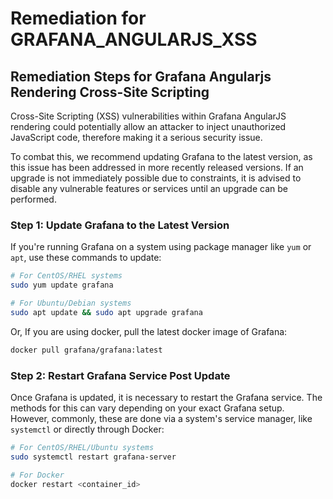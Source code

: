 # Remediation for GRAFANA_ANGULARJS_XSS

## Remediation Steps for Grafana Angularjs Rendering Cross-Site Scripting
Cross-Site Scripting (XSS) vulnerabilities within Grafana AngularJS rendering could potentially allow an attacker to inject unauthorized JavaScript code, therefore making it a serious security issue.

To combat this, we recommend updating Grafana to the latest version, as this issue has been addressed in more recently released versions. If an upgrade is not immediately possible due to constraints, it is advised to disable any vulnerable features or services until an upgrade can be performed.

### Step 1: Update Grafana to the Latest Version
If you're running Grafana on a system using package manager like `yum` or `apt`, use these commands to update:

```bash
# For CentOS/RHEL systems
sudo yum update grafana

# For Ubuntu/Debian systems
sudo apt update && sudo apt upgrade grafana
```
Or, If you are using docker, pull the latest docker image of Grafana:

```bash
docker pull grafana/grafana:latest
```

### Step 2: Restart Grafana Service Post Update
Once Grafana is updated, it is necessary to restart the Grafana service. The methods for this can vary depending on your exact Grafana setup. However, commonly, these are done via a system's service manager, like `systemctl` or directly through Docker:

```bash
# For CentOS/RHEL/Ubuntu systems
sudo systemctl restart grafana-server

# For Docker
docker restart <container_id>
```